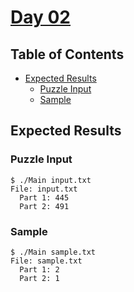 # [Day 02](https://adventofcode.com/2020/day/2)

## Table of Contents

- [Expected Results](#expected-results)
    + [Puzzle Input](#puzzle-input)
    + [Sample](#sample)

## Expected Results

### Puzzle Input

```console
$ ./Main input.txt
File: input.txt
  Part 1: 445
  Part 2: 491
```

### Sample

```console
$ ./Main sample.txt
File: sample.txt
  Part 1: 2
  Part 2: 1
```
